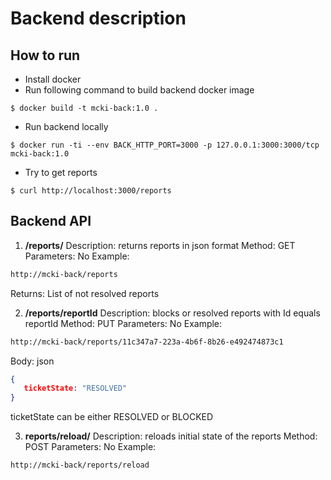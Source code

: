 # Backend description

## How to run

- Install docker
- Run following command to build backend docker image
```
$ docker build -t mcki-back:1.0 . 
```
- Run backend locally
```
$ docker run -ti --env BACK_HTTP_PORT=3000 -p 127.0.0.1:3000:3000/tcp mcki-back:1.0
```
- Try to get reports
```
$ curl http://localhost:3000/reports
```
## Backend API 
1. **/reports/**
   Description: returns reports in json format
   Method: GET
   Parameters: No
   Example:
```bash
http://mcki-back/reports
```
   Returns: List of not resolved reports 

2. **/reports/reportId**
   Description: blocks or resolved reports with Id equals reportId
   Method: PUT
   Parameters: No
   Example:
```bash
http://mcki-back/reports/11c347a7-223a-4b6f-8b26-e492474873c1
```
   Body: json
```json
{
   ticketState: "RESOLVED"
}
```
ticketState can be either RESOLVED or BLOCKED

3. **reports/reload/**
   Description: reloads initial state of the reports
   Method: POST
   Parameters: No
   Example:
```bash
http://mcki-back/reports/reload
```
